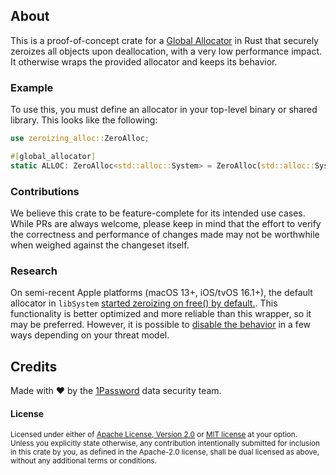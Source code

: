 ## About

This is a proof-of-concept crate for a [Global Allocator](https://doc.rust-lang.org/std/alloc/trait.GlobalAlloc.html) in Rust that securely zeroizes all objects
upon deallocation, with a very low performance impact. It otherwise wraps the provided allocator and keeps its behavior.

### Example

To use this, you must define an allocator in your top-level binary or shared library. This looks like the following:
```rust
use zeroizing_alloc::ZeroAlloc;

#[global_allocator]
static ALLOC: ZeroAlloc<std::alloc::System> = ZeroAlloc(std::alloc::System);
```

### Contributions
We believe this crate to be feature-complete for its intended use cases. While PRs are always welcome, please keep in mind that the effort to verify the 
correctness and performance of changes made may not be worthwhile when weighed against the changeset itself.

### Research

On semi-recent Apple platforms (macOS 13+, iOS/tvOS 16.1+), the default allocator in `libSystem` [started zeroizing on free() by default.](https://mjtsai.com/blog/2022/09/20/zeroing-freed-memory/). 
This functionality is better optimized and more reliable than this wrapper, so it may be preferred. However, it is possible to [disable the behavior](https://github.com/apple-oss-distributions/libmalloc/blob/ac949e88b5b5fb90bf2e051c8a73754136ff1b43/private/malloc_private.h#L99)
in a few ways depending on your threat model.

## Credits

Made with ❤️ by the [1Password](https://1password.com/) data security team.

#### License

<sup>
Licensed under either of <a href="LICENSE-APACHE">Apache License, Version
2.0</a> or <a href="LICENSE-MIT">MIT license</a> at your option.
</sup>

<br>

<sub>
Unless you explicitly state otherwise, any contribution intentionally submitted
for inclusion in this crate by you, as defined in the Apache-2.0 license, shall
be dual licensed as above, without any additional terms or conditions.
</sub>

